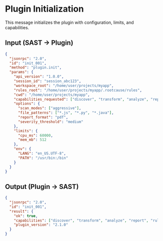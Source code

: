 # Plugin Initialization

This message initializes the plugin with configuration, limits, and capabilities.

## Input (SAST → Plugin)

```json
{
  "jsonrpc": "2.0",
  "id": "init_001",
  "method": "plugin.init",
  "params": {
    "api_version": "1.0.0",
    "session_id": "session_abc123",
    "workspace_root": "/home/user/projects/myapp",
    "rules_root": "/home/user/projects/myapp/.rootcause/rules",
    "cwd": "/home/user/projects/myapp",
    "capabilities_requested": ["discover", "transform", "analyze", "report", "rules"],
    "options": {
      "scan_modes": ["aggressive"],
      "file_patterns": ["*.js", "*.py", "*.java"],
      "report_format": "pdf",
      "severity_threshold": "medium"
    },
    "limits": {
      "cpu_ms": 60000,
      "mem_mb": 512
    },
    "env": {
      "LANG": "en_US.UTF-8",
      "PATH": "/usr/bin:/bin"
    }
  }
}
```

## Output (Plugin → SAST)

```json
{
  "jsonrpc": "2.0",
  "id": "init_001",
  "result": {
    "ok": true,
    "capabilities": ["discover", "transform", "analyze", "report", "rules"],
    "plugin_version": "2.1.0"
  }
}
```
